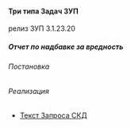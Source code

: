 

#### Три типа Задач ЗУП

релиз ЗУП 3.1.23.20

##### Отчет по надбавке за вредность 


###### Постановка

    

###### Реализация

- [Текст Запроса СКД ](https://github.com/alex-dev-2020/HRM_3_1_23/commit/d79b55fc3e85a4234262ab4730d855fd6c5c8325)

